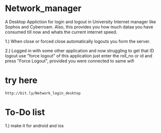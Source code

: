 # Network_manager
A Desktop Appliction for login and logout in University Internet manager like Sophos and Cyberroam. Also, this provides you how much dataa you have consumed till now and whats the current internet speed.

1.) When close or forced close automatically logouts you form the server.

2.) Logged in with some other application and now struggling to get that ID logout use "force logout" of this application just enter the roll_no or id and press "Force Logout", provided you were connected to same wifi
# try here
    http://bit.ly/Network_login_desktop
 
# To-Do list
1.) make it for android and ios 
